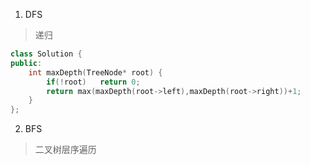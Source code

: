 1. DFS
> 递归

```C++
class Solution {
public:
    int maxDepth(TreeNode* root) {
        if(!root)   return 0;
        return max(maxDepth(root->left),maxDepth(root->right))+1;
    }
};
```

2. BFS
> 二叉树层序遍历